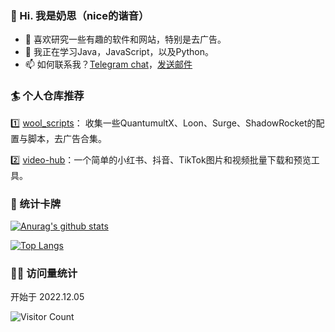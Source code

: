 
### 👋 Hi. 我是奶思（nice的谐音）
- 👀 喜欢研究一些有趣的软件和网站，特别是去广告。
- 🌱 我正在学习Java，JavaScript，以及Python。
- 📫 如何联系我？[Telegram chat](https://t.me/naisi_chat_bot)，[发送邮件](mailto:super@vime50.com?subject=我从GitHub跳转而来想要与您建立沟通)


### 🏄 个人仓库推荐

1️⃣ [wool_scripts](https://github.com/fmz200/wool_scripts)： 收集一些QuantumultX、Loon、Surge、ShadowRocket的配置与脚本，去广告合集。

2️⃣ [video-hub](https://github.com/Video-Hub-Org/video-hub)：一个简单的小红书、抖音、TikTok图片和视频批量下载和预览工具。


### 🏅 统计卡牌
[![Anurag's github stats](https://github-readme-stats.vercel.app/api?username=fmz200&show_icons=true&theme=onedark)](https://github.com/anuraghazra/github-readme-stats)

[![Top Langs](https://github-readme-stats.vercel.app/api/top-langs/?username=fmz200&layout=compact&theme=onedark)](https://github.com/anuraghazra/github-readme-stats)


### 🧚‍♀️ 访问量统计
开始于 2022.12.05

![Visitor Count](https://profile-counter.glitch.me/fmz200/count.svg)

<!---   ![](https://komarev.com/ghpvc/?username=fmz200&color=green)    --->



<!---
fmz200/fmz200 is a ✨ special ✨ repository because its `README.md` (this file) appears on your GitHub profile.
You can click the Preview link to take a look at your changes.
--->
